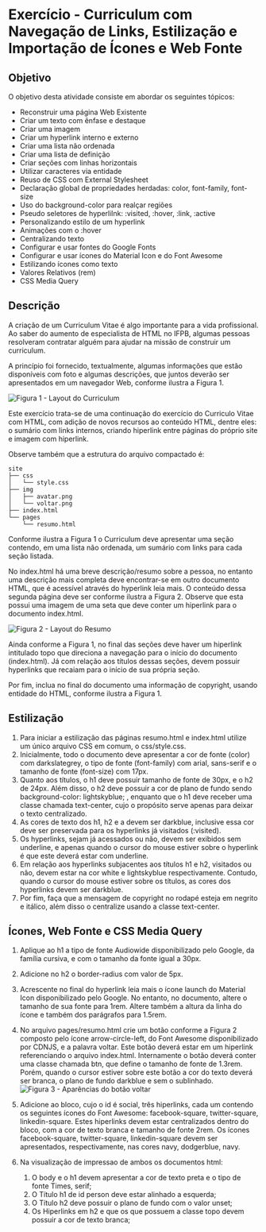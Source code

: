 # Exercício - Curriculum com Navegação de Links, Estilização e Importação de Ícones e Web Fonte

## Objetivo

O objetivo desta atividade consiste em abordar os seguintes tópicos:

* Reconstruir uma página Web Existente
* Criar um texto com ênfase e destaque
* Criar uma imagem
* Criar um hyperlink interno e externo
* Criar uma lista não ordenada
* Criar uma lista de definição
* Criar seções com linhas horizontais
* Utilizar caracteres via entidade
* Reuso de CSS com External Stylesheet
* Declaração global de propriedades herdadas: color, font-family, font-size
* Uso do background-color para realçar regiões
* Pseudo seletores de hyperlilnk: :visited, :hover, :link, :active
* Personalizando estilo de um hyperlink
* Animações com o :hover
* Centralizando texto
* Configurar e usar fontes do Google Fonts
* Configurar e usar ícones do Material Icon e do Font Awesome
* Estilizando ícones como texto
* Valores Relativos (rem)
* CSS Media Query

## Descrição
A criação de um Curriculum Vitae é algo importante para a vida profissional. Ao saber do aumento de especialista de HTML no IFPB, algumas pessoas resolveram contratar alguém para ajudar na missão de construir um curriculum.

A princípio foi fornecido, textualmente, algumas informações que estão disponíveis com foto e algumas descrições, que juntos deverão ser apresentados em um navegador Web, conforme ilustra a Figura 1.

![](https://ifpb.github.io/exercises/_astro/layout-principal.9e289818_R97eb.png "Figura 1 - Layout do Curriculum")

Este exercício trata-se de uma continuação do exercício do Curriculo Vitae com HTML, com adição de novos recursos ao conteúdo HTML, dentre eles: o sumário com links internos, criando hiperlink entre páginas do próprio site e imagem com hiperlink.

Observe também que a estrutura do arquivo compactado é:

```
site
├── css
│   └── style.css
├── img
│   ├── avatar.png
│   └── voltar.png
├── index.html
└── pages
    └── resumo.html
```

Conforme ilustra a Figura 1 o Curriculum deve apresentar uma seção contendo, em uma lista não ordenada, um sumário com links para cada seção listada.

No index.html há uma breve descrição/resumo sobre a pessoa, no entanto uma descrição mais completa deve encontrar-se em outro documento HTML, que é acessível através do hyperlink leia mais. O conteúdo dessa segunda página deve ser conforme ilustra a Figura 2. Observe que esta possui uma imagem de uma seta que deve conter um hiperlink para o documento index.html.

![](https://ifpb.github.io/exercises/_astro/layout-resumo.ce75c4e2_1TJEcO.png "Figura 2 - Layout do Resumo")

Ainda conforme a Figura 1, no final das seções deve haver um hiperlink intitulado topo que direciona a navegação para o início do documento (index.html). Já com relação aos títulos dessas seções, devem possuir hyperlinks que recaiam para o início de sua própria seção.

Por fim, inclua no final do documento uma informação de copyright, usando entidade do HTML, conforme ilustra a Figura 1.

## Estilização
1. Para iniciar a estilização das páginas resumo.html e index.html utilize um único arquivo CSS em comum, o css/style.css.
2. Inicialmente, todo o documento deve apresentar a cor de fonte (color) com darkslategrey, o tipo de fonte (font-family) com arial, sans-serif e o tamanho de fonte (font-size) com 17px.
3. Quanto aos títulos, o h1 deve possuir tamanho de fonte de 30px, e o h2 de 24px. Além disso, o h2 deve possuir a cor de plano de fundo sendo background-color: lightskyblue; , enquanto que o h1 deve receber uma classe chamada text-center, cujo o propósito serve apenas para deixar o texto centralizado.
4. As cores de texto dos h1, h2 e a devem ser darkblue, inclusive essa cor deve ser preservada para os hyperlinks já visitados (:visited).
5. Os hyperlinks, sejam já acessados ou não, devem ser exibidos sem underline, e apenas quando o cursor do mouse estiver sobre o hyperlink é que este deverá estar com underline.
6. Em relação aos hyperlinks subjacentes aos títulos h1 e h2, visitados ou não, devem estar na cor white e lightskyblue respectivamente. Contudo, quando o cursor do mouse estiver sobre os títulos, as cores dos hyperlinks devem ser darkblue.
7. Por fim, faça que a mensagem de copyright no rodapé esteja em negrito e itálico, além disso o centralize usando a classe text-center.

## Ícones, Web Fonte e CSS Media Query
1. Aplique ao h1 a tipo de fonte Audiowide disponibilizado pelo Google, da família cursiva, e com o tamanho da fonte igual a 30px.
2. Adicione no h2 o border-radius com valor de 5px.
3. Acrescente no final do hyperlink leia mais o ícone launch do Material Icon disponibilizado pelo Google. No entanto, no documento, altere o tamanho de sua fonte para 1rem. Altere também a altura da linha do ícone e também dos parágrafos para 1.5rem.
4. No arquivo pages/resumo.html crie um botão conforme a Figura 2 composto pelo ícone arrow-circle-left, do Font Awesome disponibilizado por CDNJS, e a palavra voltar. Este botão deverá estar em um hiperlink referenciando o arquivo index.html. Internamente o botão deverá conter uma classe chamada btn, que define o tamanho de fonte de 1.3rem. Porém, quando o cursor estiver sobre este botão a cor do texto deverá ser branca, o plano de fundo darkblue e sem o sublinhado.
![](https://ifpb.github.io/exercises/_astro/button.bd5d329d_Z2aV7ge.png "Figura 3 - Aparências do botão voltar")

5. Adicione ao bloco, cujo o id é social, três hiperlinks, cada um contendo os seguintes ícones do Font Awesome: facebook-square, twitter-square, linkedin-square. Estes hiperlinks devem estar centralizados dentro do bloco, com a cor de texto branca e tamanho de fonte 2rem. Os ícones facebook-square, twitter-square, linkedin-square devem ser apresentados, respectivamente, nas cores navy, dodgerblue, navy.
6. Na visualização de impressao de ambos os documentos html:
    1. O body e o h1 devem apresentar a cor de texto preta e o tipo de fonte Times, serif;
    2. O Título h1 de id person deve estar alinhado a esquerda;
    3. O Título h2 deve possuir o plano de fundo com o valor unset;
    4. Os Hiperlinks em h2 e que os que possuem a classe topo devem possuir a cor de texto branca;